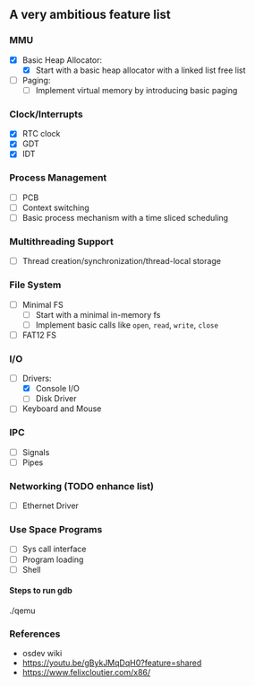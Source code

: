 ## A very ambitious feature list

###  MMU

 - [x] Basic Heap Allocator:
   - [x] Start with a basic heap allocator with a linked list free list
 - [ ] Paging:
   - [ ] Implement virtual memory by introducing basic paging

### Clock/Interrupts
 
 - [x] RTC clock
 - [x] GDT
 - [x] IDT

### Process Management
 - [ ] PCB
 - [ ] Context switching
 - [ ] Basic process mechanism with a time sliced scheduling

### Multithreading Support
 - [ ] Thread creation/synchronization/thread-local storage

### File System
 - [ ] Minimal FS
    - [ ] Start with a minimal in-memory fs
    - [ ] Implement basic calls like `open`, `read`, `write`, `close`
 - [ ] FAT12 FS

### I/O
 - [ ] Drivers:
    - [x] Console I/O
    - [ ] Disk Driver
 - [ ] Keyboard and Mouse

### IPC
 - [ ] Signals
 - [ ] Pipes

### Networking (TODO enhance list)
 - [ ] Ethernet Driver

### Use Space Programs
 - [ ] Sys call interface
 - [ ] Program loading
 - [ ] Shell

#### Steps to run gdb

./qemu


### References

 - osdev wiki
 - https://youtu.be/gBykJMqDqH0?feature=shared
 - https://www.felixcloutier.com/x86/
